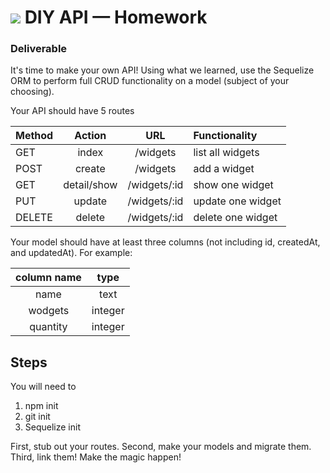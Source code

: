 # ![](https://ga-dash.s3.amazonaws.com/production/assets/logo-9f88ae6c9c3871690e33280fcf557f33.png) DIY API — Homework

### Deliverable

It's time to make your own API! Using what we learned, use the Sequelize ORM to perform full CRUD functionality on a model (subject of your choosing). 

Your API should have 5 routes

| Method | Action | URL | Functionality |
|--------|:------:|:---:|:--------------|
| GET | index | /widgets | list all widgets |
| POST | create | /widgets | add a widget |
| GET | detail/show | /widgets/:id | show one widget |
| PUT | update | /widgets/:id | update one widget |
| DELETE | delete | /widgets/:id | delete one widget |

Your model should have at least three columns (not including id, createdAt, and updatedAt). For example:

| column name | type |
|:-----------:|:----:|
|name | text|
|wodgets | integer |
|quantity | integer |

## Steps

You will need to 
1. npm init 
2. git init
3. Sequelize init

First, stub out your routes.
Second, make your models and migrate them.
Third, link them! Make the magic happen!
